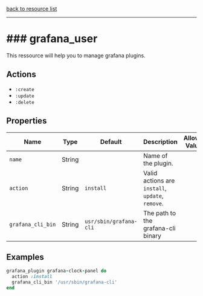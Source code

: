 [back to resource list](https://github.com/sous-chefs/grafana#resources)

---

# ### grafana_user

This ressource will help you to manage grafana plugins.

## Actions

- `:create`
- `:update`
- `:delete`

## Properties

| Name                  | Type        |  Default                | Description                                               | Allowed Values
| --------------------- | ----------- | ----------------------- | --------------------------------------------------------- | --------------- |
| `name`                | String      |                         | Name of the plugin.|
| `action`              | String      | `install`               | Valid actions are `install`, `update`, `remove`.|
| `grafana_cli_bin`     | String      | `usr/sbin/grafana-cli`  | The path to the grafana-cli binary|

## Examples

```ruby
grafana_plugin grafana-clock-panel do
  action :install
  grafana_cli_bin '/usr/sbin/grafana-cli'
end
```
